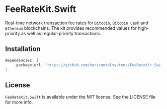 # FeeRateKit.Swift

Real-time network transaction fee rates for `Bitcoin`, `Bitcoin Cash` and `Ethereum` blockchains. The kit provides recommended values for high-priority as well as regular-priority transactions.

## Installation

```swift
dependencies: [
    .package(url: "https://github.com/horizontalsystems/FeeRateKit.Swift.git", .upToNextMajor(from: "1.0.0"))
]
```

## License

`FeeRateKit.Swift` is available under the MIT license. See the LICENSE file for more info.

